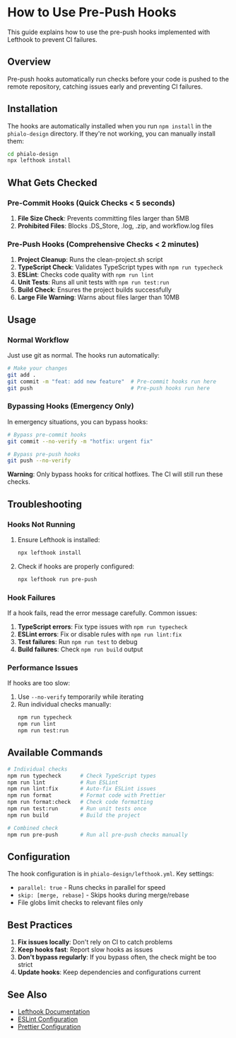 # How to Use Pre-Push Hooks

This guide explains how to use the pre-push hooks implemented with Lefthook to prevent CI failures.

## Overview

Pre-push hooks automatically run checks before your code is pushed to the remote repository, catching issues early and preventing CI failures.

## Installation

The hooks are automatically installed when you run `npm install` in the `phialo-design` directory. If they're not working, you can manually install them:

```bash
cd phialo-design
npx lefthook install
```

## What Gets Checked

### Pre-Commit Hooks (Quick Checks < 5 seconds)

1. **File Size Check**: Prevents committing files larger than 5MB
2. **Prohibited Files**: Blocks .DS_Store, .log, .zip, and workflow.log files

### Pre-Push Hooks (Comprehensive Checks < 2 minutes)

1. **Project Cleanup**: Runs the clean-project.sh script
2. **TypeScript Check**: Validates TypeScript types with `npm run typecheck`
3. **ESLint**: Checks code quality with `npm run lint`
4. **Unit Tests**: Runs all unit tests with `npm run test:run`
5. **Build Check**: Ensures the project builds successfully
6. **Large File Warning**: Warns about files larger than 10MB

## Usage

### Normal Workflow

Just use git as normal. The hooks run automatically:

```bash
# Make your changes
git add .
git commit -m "feat: add new feature"  # Pre-commit hooks run here
git push                               # Pre-push hooks run here
```

### Bypassing Hooks (Emergency Only)

In emergency situations, you can bypass hooks:

```bash
# Bypass pre-commit hooks
git commit --no-verify -m "hotfix: urgent fix"

# Bypass pre-push hooks
git push --no-verify
```

**Warning**: Only bypass hooks for critical hotfixes. The CI will still run these checks.

## Troubleshooting

### Hooks Not Running

1. Ensure Lefthook is installed:
   ```bash
   npx lefthook install
   ```

2. Check if hooks are properly configured:
   ```bash
   npx lefthook run pre-push
   ```

### Hook Failures

If a hook fails, read the error message carefully. Common issues:

1. **TypeScript errors**: Fix type issues with `npm run typecheck`
2. **ESLint errors**: Fix or disable rules with `npm run lint:fix`
3. **Test failures**: Run `npm run test` to debug
4. **Build failures**: Check `npm run build` output

### Performance Issues

If hooks are too slow:

1. Use `--no-verify` temporarily while iterating
2. Run individual checks manually:
   ```bash
   npm run typecheck
   npm run lint
   npm run test:run
   ```

## Available Commands

```bash
# Individual checks
npm run typecheck      # Check TypeScript types
npm run lint           # Run ESLint
npm run lint:fix       # Auto-fix ESLint issues
npm run format         # Format code with Prettier
npm run format:check   # Check code formatting
npm run test:run       # Run unit tests once
npm run build          # Build the project

# Combined check
npm run pre-push       # Run all pre-push checks manually
```

## Configuration

The hook configuration is in `phialo-design/lefthook.yml`. Key settings:

- `parallel: true` - Runs checks in parallel for speed
- `skip: [merge, rebase]` - Skips hooks during merge/rebase
- File globs limit checks to relevant files only

## Best Practices

1. **Fix issues locally**: Don't rely on CI to catch problems
2. **Keep hooks fast**: Report slow hooks as issues
3. **Don't bypass regularly**: If you bypass often, the check might be too strict
4. **Update hooks**: Keep dependencies and configurations current

## See Also

- [Lefthook Documentation](https://github.com/evilmartians/lefthook)
- [ESLint Configuration](../phialo-design/eslint.config.js)
- [Prettier Configuration](../phialo-design/.prettierrc.json)